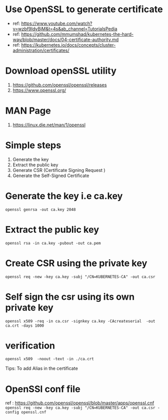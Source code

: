 # Use OpenSSL to generate certificate 
- ref: https://www.youtube.com/watch?v=wzbf9ldvBjM&t=4s&ab_channel=TutorialsPedia
- ref: https://github.com/mmumshad/kubernetes-the-hard-way/blob/master/docs/04-certificate-authority.md
- ref: https://kubernetes.io/docs/concepts/cluster-administration/certificates/

# Download openSSL utility 
1. https://github.com/openssl/openssl/releases
2. https://www.openssl.org/

# MAN Page
1. https://linux.die.net/man/1/openssl

# Simple steps 
1. Generate the key
2. Extract the public key 
3. Generate CSR (Certificate Signing Request )
4. Generate the Self-Signed Certificate 

# Generate the key i.e ca.key
```openssl genrsa -out ca.key 2048```

# Extract the public key 
```openssl rsa -in ca.key -pubout -out ca.pem```

# Create CSR using the private key
```openssl req -new -key ca.key -subj "/CN=KUBERNETES-CA" -out ca.csr```

# Self sign the csr using its own private key
```openssl x509 -req -in ca.csr -signkey ca.key -CAcreateserial  -out ca.crt -days 1000```

# verification 
```openssl x509  -noout -text -in ./ca.crt ```


Tips:  To add Alias in the certificate 
# OpenSSl conf file 
ref : https://github.com/openssl/openssl/blob/master/apps/openssl.cnf
```openssl req -new -key ca.key -subj "/CN=KUBERNETES-CA" -out ca.csr -config openssl.cnf```



